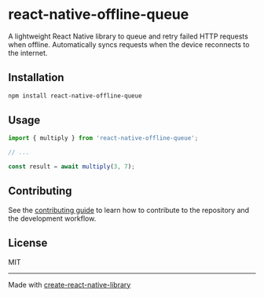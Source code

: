 # react-native-offline-queue

A lightweight React Native library to queue and retry failed HTTP requests when offline. Automatically syncs requests when the device reconnects to the internet.

## Installation

```sh
npm install react-native-offline-queue
```

## Usage


```js
import { multiply } from 'react-native-offline-queue';

// ...

const result = await multiply(3, 7);
```


## Contributing

See the [contributing guide](CONTRIBUTING.md) to learn how to contribute to the repository and the development workflow.

## License

MIT

---

Made with [create-react-native-library](https://github.com/callstack/react-native-builder-bob)
